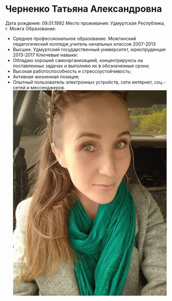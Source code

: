 # Черненко Татьяна Александровна
Дата рождения: 09.01.1992
Место проживания: Удмуртская Республика, г. Можга
Образование:
* Среднее профессиональное образование. Можгинский педагогический колледж,учитель начальных классов 2007-2013
* Высшее. Удмуртский государственный университет, юриспруденция 2013-2017
Ключевые навыки:
* Обладаю хорошей самоорганизацией, концентрируюсь на поставленных задачах и выполняю их в обозначенные сроки;
* Высокая работоспособность и стрессоустойчивость;
* Активная жизненная позиция;
* Опытный пользователь электронных устройств, сети интернет, соц.-сетей и мессенджеров.
![Черненко](https://github.com/TatianaChernenko/Git--/blob/master/img/photo_2018-06-01_16-06-33.jpg)